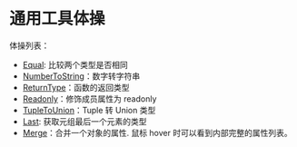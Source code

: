 # 通用工具体操

体操列表：

- [Equal](./Equal.ts): 比较两个类型是否相同
- [NumberToString](./NumberToString.ts)：数字转字符串
- [ReturnType](./ReturnType.ts)：函数的返回类型
- [Readonly](./Readonly.ts)：修饰成员属性为 readonly
- [TupleToUnion](./TupleToUnion.ts)：Tuple 转 Union 类型
- [Last](./Last.ts): 获取元组最后一个元素的类型
- [Merge](./Merge.ts)：合并一个对象的属性. 鼠标 hover 时可以看到内部完整的属性列表。
